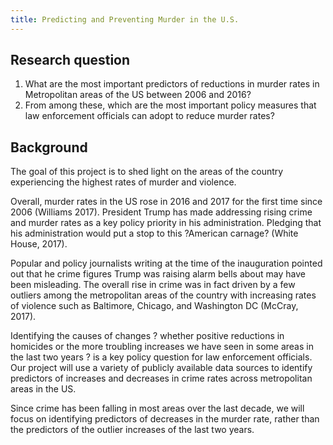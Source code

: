 ```yaml
---
title: Predicting and Preventing Murder in the U.S.
---
```




## Research question
1. What are the most important predictors of reductions in murder rates in Metropolitan areas of the US between 2006 and 2016? 
1. From among these, which are the most important policy measures that law enforcement officials can adopt to reduce murder rates? 


## Background
The goal of this project is to shed light on the areas of the country experiencing the highest rates of murder and violence. 

Overall, murder rates in the US rose in 2016 and 2017 for the first time since 2006 (Williams 2017). President Trump has made addressing rising crime and murder rates as a key policy priority in his administration. Pledging that his administration would put a stop to this ?American carnage? (White House, 2017). 

Popular and policy journalists writing at the time of the inauguration pointed out that he crime figures Trump was raising alarm bells about may have been misleading. The overall rise in crime was in fact driven by a few outliers among the metropolitan areas of the country with increasing rates of violence such as Baltimore, Chicago, and Washington DC (McCray, 2017). 

Identifying the causes of changes ? whether positive reductions in homicides or the more troubling increases we have seen in some areas in the last two years ? is a key policy question for law enforcement officials. Our project will use a variety of publicly available data sources to identify predictors of increases and decreases in crime rates across metropolitan areas in the US.  

Since crime has been falling in most areas over the last decade, we will focus on identifying predictors of decreases in the murder rate, rather than the predictors of the outlier increases of the last two years.  
